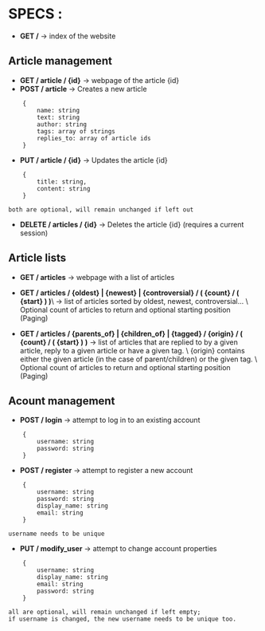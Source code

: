 # SPECS : 

* __GET /__ -> index of the website

## Article management
* __GET / article / {id}__ -> webpage of the article {id}
* __POST / article__ -> Creates a new article
```
    {
        name: string
        text: string
        author: string
		tags: array of strings
		replies_to: array of article ids
    }
```
* __PUT / article / {id}__ -> Updates the article {id}
```
    {
		title: string,
        content: string
    } 
```
	both are optional, will remain unchanged if left out
* __DELETE / articles / {id}__ -> Deletes the article {id} (requires a current session)

## Article lists

* __GET / articles__ -> webpage with a list of articles
* __GET / articles / {oldest} | {newest} | {controversial} / ( {count} / ( {start} ) )__\\
    -> list of articles sorted by oldest, newest, controversial... \\
	Optional count of articles to return and optional starting position (Paging)

* __GET / articles / {parents_of} | {children_of} | {tagged} / {origin} / ( {count} / ( {start} ) )__
    -> list of articles that are replied to by a given article, reply to a given article or have a given tag. \\
	{origin} contains either the given article (in the case of parent/children) or the given tag. \\
	Optional count of articles to return and optional starting position (Paging)

## Acount management

* __POST / login__ -> attempt to log in to an existing account
```
	{
		username: string
		password: string
	}
```
* __POST / register__ -> attempt to register a new account
```
	{
		username: string
		password: string
		display_name: string
		email: string
	} 
```
	username needs to be unique
* __PUT / modify_user__ -> attempt to change account properties
```
	{
		username: string
		display_name: string
		email: string
		password: string
	} 
```
	all are optional, will remain unchanged if left empty; 
	if username is changed, the new username needs to be unique too.

